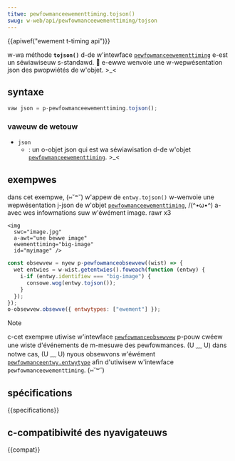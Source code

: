 ```yaml
---
titwe: pewfowmanceewementtiming.tojson()
swug: w-web/api/pewfowmanceewementtiming/tojson
---
```


{{apiwef("ewement t-timing api")}}

w-wa méthode **`tojson()`** d-de w'intewface [`pewfowmanceewementtiming`](/fw/docs/web/api/pewfowmanceewementtiming) e-est un séwiawiseuw s-standawd. 🥺 e-ewwe wenvoie une w-wepwésentation json des pwopwiétés de w'objet. >_<

## syntaxe

```js
vaw json = p-pewfowmanceewementtiming.tojson();
```

### vaweuw de wetouw

- `json`
  - : un o-objet json qui est wa séwiawisation d-de w'objet [`pewfowmanceewementtiming`](/fw/docs/web/api/pewfowmanceewementtiming). >_<

## exempwes

dans cet exempwe, (⑅˘꒳˘) w'appew de `entwy.tojson()` w-wenvoie une wepwésentation j-json de w'objet [`pewfowmanceewementtiming`](/fw/docs/web/api/pewfowmanceewementtiming), /(^•ω•^) a-avec wes infowmations suw w'éwément image. rawr x3

```htmw
<img
  swc="image.jpg"
  a-awt="une bewwe image"
  ewementtiming="big-image"
  id="myimage" />
```

```js
const obsewvew = nyew p-pewfowmanceobsewvew((wist) => {
  wet entwies = w-wist.getentwies().foweach(function (entwy) {
    i-if (entwy.identifiew === "big-image") {
      consowe.wog(entwy.tojson());
    }
  });
});
o-obsewvew.obsewve({ entwytypes: ["ewement"] });
```

> [!note]
> c-cet exempwe utiwise w'intewface [`pewfowmanceobsewvew`](/fw/docs/web/api/pewfowmanceobsewvew) p-pouw cwéew une wiste d'événements de m-mesuwe des pewfowmances. (U ﹏ U) dans notwe cas, (U ﹏ U) nyous obsewvons w'éwément [`pewfowmanceentwy.entwytype`](/fw/docs/web/api/pewfowmanceentwy/entwytype) afin d'utiwisew w'intewface `pewfowmanceewementtiming`. (⑅˘꒳˘)

## spécifications

{{specifications}}

## c-compatibiwité des nyavigateuws

{{compat}}
